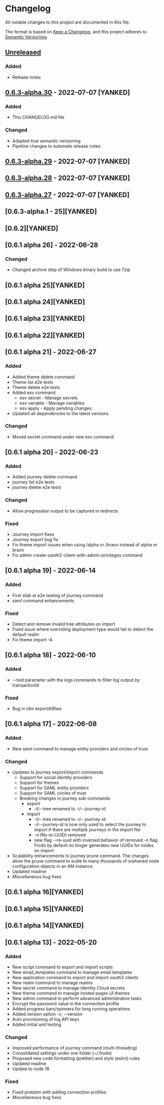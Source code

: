 # Changelog

All notable changes to this project are documented in this file.

The format is based on [Keep a Changelog](https://keepachangelog.com/en/1.0.0/),
and this project adheres to [Semantic Versioning](https://semver.org/spec/v2.0.0.html).

## [Unreleased]

### Added
-   Release notes

## [0.6.3-alpha.30] - 2022-07-07 [YANKED]

### Added

-   This CHANGELOG.md file

### Changed

-   Adapted true semantic versioning
-   Pipeline changes to automate release notes

## [0.6.3-alpha.29] - 2022-07-07 [YANKED]

## [0.6.3-alpha.28] - 2022-07-07 [YANKED]

## [0.6.3-alpha.27] - 2022-07-07 [YANKED]

## [0.6.3-alpha.1 - 25][YANKED]

## [0.6.2][YANKED]

## [0.6.1 alpha 26] - 2022-06-28

### Changed

-   Changed archive step of Windows binary build to use 7zip

## [0.6.1 alpha 25][YANKED]

## [0.6.1 alpha 24][YANKED]

## [0.6.1 alpha 23][YANKED]

## [0.6.1 alpha 22][YANKED]

## [0.6.1 alpha 21] - 2022-06-27

### Added

-   Added theme delete command
-   Theme list e2e tests
-   Theme delete e2e tests
-   Added esv command
    -   esv secret - Manage secrets.
    -   esv variable - Manage variables.
    -   esv apply - Apply pending changes.
-   Updated all dependencies to the latest versions

### Changed

-   Moved secret command under new esv command

## [0.6.1 alpha 20] - 2022-06-23

### Added

-   Added journey delete command
-   journey list e2e tests
-   journey delete e2e tests

### Changed

-   Allow progressbar output to be captured in redirects

### Fixed

-   Journey import fixes
-   Journey export bug fix
-   Fix theme import issues when using /alpha or /bravo instead of alpha or bravo
-   Fix admin create-oauth2-client-with-admin-privileges command

## [0.6.1 alpha 19] - 2022-06-14

### Added

-   First stab at e2e testing of journey command
-   saml command enhancements

### Fixed

-   Detect and remove invalid tree attributes on import
-   Fixed issue where overriding deployment type would fail to detect the default realm
-   Fix theme import -A

## [0.6.1 alpha 18] - 2022-06-10

### Added

-   \--txid parameter with the logs commands to filter log output by transactionId

### Fixed

-   Bug in idm exportAllRaw

## [0.6.1 alpha 17] - 2022-06-08

### Added

-   New saml command to manage entity providers and circles of trust

### Changed

-   Updates to journey export/import commands
    -   Support for social identity providers
    -   Support for themes
    -   Support for SAML entity providers
    -   Support for SAML circles of trust
    -   Breaking changes in journey sub-commands
        -   export
            -   \-t/--tree renamed to -i/--journey-id
        -   import
            -   \-t/--tree renamed to -i/--journey-id
            -   \-i/--journey-id is now only used to select the journey to import if there are multiple journeys in the import file
            -   \-n (No re-UUID) removed
            -   new flag --re-uuid with inversed behavior of removed -n flag. Frodo by default no longer generates new UUIDs for nodes on import
-   Scalability enhancements to journey prune command. The changes allow the prune command to scale to many thousands of orphaned node configuration objects in an AM instance
-   Updated readme
-   Miscellaneous bug fixes

## [0.6.1 alpha 16][YANKED]

## [0.6.1 alpha 15][YANKED]

## [0.6.1 alpha 14][YANKED]

## [0.6.1 alpha 13] - 2022-05-20

### Added

-   New script command to export and import scripts
-   New email_templates command to manage email templates
-   New application command to export and import oauth2 clients
-   New realm command to manage realms
-   New secret command to manage Identity Cloud secrets
-   New theme command to manage hosted pages UI themes
-   New admin command to perform advanced administrative tasks
-   Encrypt the password value in the connection profile
-   Added progress bars/spinners for long running operations
-   Added version option -v, --version
-   Auto provisioning of log API keys
-   Added initial unit testing

### Changed

-   Improved performance of journey command (multi-threading)
-   Consolidated settings under one folder (~/.frodo)
-   Proposed new code formatting (prettier) and style (eslint) rules
-   Updated readme
-   Update to node 18

### Fixed

-   Fixed problem with adding connection profiles
-   Miscellaneous bug fixes

[Unreleased]: https://github.com/rockcarver/frodo/compare/v0.6.3-alpha.30...HEAD

[0.6.3-alpha.30]: https://github.com/rockcarver/frodo/compare/v0.6.3-alpha.29...v0.6.3-alpha.30

[0.6.3-alpha.29]: https://github.com/vscheuber/frodo/compare/v0.6.3-alpha.28...v0.6.3-alpha.29

[0.6.3-alpha.28]: https://github.com/vscheuber/frodo/compare/v0.6.3-alpha.27...v0.6.3-alpha.28

[0.6.3-alpha.27]: https://github.com/vscheuber/frodo/compare/2098220af92e2be7603b97cbb22b85aea94ee5d2...v0.6.3-alpha.27
